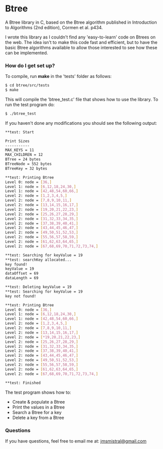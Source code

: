 # Btree #

A Btree library in C, based on the Btree algorithm published in Introduction to Algorithms (2nd edition), Cormen et al. p434.

I wrote this library as I couldn't find any 'easy-to-learn' code on Btrees on the web. The idea isn't to make this code fast and efficient, but to have the basic Btree algorithms available to allow those interested to see how these can be implemented.

### How do I get set up? ###

To compile, run **make** in the 'tests' folder as follows:


```bash
$ cd btree/src/tests
$ make
```

This will compile the 'btree_test.c' file that shows how to use the library. To run the test program do: 


```bash
$ ./btree_test
```

If you haven't done any modifications you should see the following output:


```bash
**test: Start

Print Sizes
-----------
MAX_KEYS = 11
MAX_CHILDREN = 12
BTree = 24 bytes
BTreeNode = 552 bytes
BTreeKey = 32 bytes

**test: Printing Btree
Level 0: node = [36,]
Level 1: node = [6,12,18,24,30,]
Level 1: node = [42,48,54,60,66,]
Level 2: node = [1,2,3,4,5,]
Level 2: node = [7,8,9,10,11,]
Level 2: node = [13,14,15,16,17,]
Level 2: node = [19,20,21,22,23,]
Level 2: node = [25,26,27,28,29,]
Level 2: node = [31,32,33,34,35,]
Level 2: node = [37,38,39,40,41,]
Level 2: node = [43,44,45,46,47,]
Level 2: node = [49,50,51,52,53,]
Level 2: node = [55,56,57,58,59,]
Level 2: node = [61,62,63,64,65,]
Level 2: node = [67,68,69,70,71,72,73,74,]

**test: Searching for keyValue = 19
**test: searchKey allocated...
key found!
keyValue = 19
dataOffset = 69
dataLength = 69

**test: Deleting keyValue = 19
**test: Searching for keyValue = 19
key not found!

**test: Printing Btree
Level 0: node = [36,]
Level 1: node = [6,12,18,24,30,]
Level 1: node = [42,48,54,60,66,]
Level 2: node = [1,2,3,4,5,]
Level 2: node = [7,8,9,10,11,]
Level 2: node = [13,14,15,16,17,]
Level 2: node = [*19,20,21,22,23,]
Level 2: node = [25,26,27,28,29,]
Level 2: node = [31,32,33,34,35,]
Level 2: node = [37,38,39,40,41,]
Level 2: node = [43,44,45,46,47,]
Level 2: node = [49,50,51,52,53,]
Level 2: node = [55,56,57,58,59,]
Level 2: node = [61,62,63,64,65,]
Level 2: node = [67,68,69,70,71,72,73,74,]

**test: Finished
```

The test program shows how to:

- Create & populate a Btree
- Print the values in a Btree
- Search a Btree for a key
- Delete a key from a Btree


### Questions ###

If you have questions, feel free to email me at: jmsmistral@gmail.com
